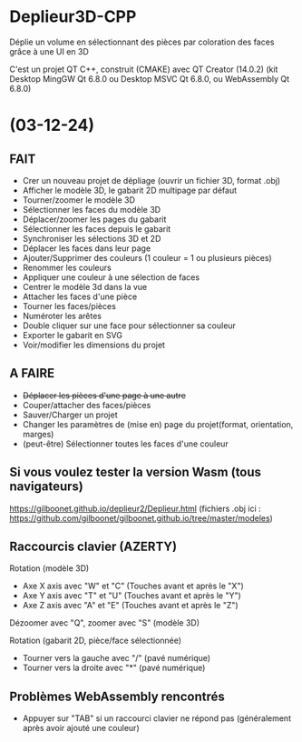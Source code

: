 #  Deplieur3D-CPP
Déplie un volume en sélectionnant des pièces par coloration des faces grâce à une UI en 3D

C'est un projet QT C++, construit (CMAKE) avec QT Creator (14.0.2)
(kit Desktop MingGW Qt 6.8.0 ou Desktop MSVC Qt 6.8.0, ou  WebAssembly Qt 6.8.0)

# (03-12-24)
## FAIT
- Crer un nouveau projet de dépliage (ouvrir un fichier 3D, format .obj)
- Afficher le modèle 3D, le gabarit 2D multipage par défaut
- Tourner/zoomer le modèle 3D
- Sélectionner les faces du modèle 3D
- Déplacer/zoomer les pages du gabarit
- Sélectionner les faces depuis le gabarit
- Synchroniser les sélections 3D et 2D
- Déplacer les faces dans leur page
- Ajouter/Supprimer des couleurs (1 couleur = 1 ou plusieurs pièces)
- Renommer les couleurs
- Appliquer une couleur à une sélection de faces
- Centrer le modèle 3d dans la vue
- Attacher les faces d'une pièce
- Tourner les faces/pièces
- Numéroter les arêtes
- Double cliquer sur une face pour sélectionner sa couleur
- Exporter le gabarit en SVG
- Voir/modifier les dimensions du projet

## A FAIRE
- ~~Déplacer les pièces d'une page à une autre~~
- Couper/attacher des faces/pièces
- Sauver/Charger un projet
- Changer les paramètres de (mise en) page du projet(format, orientation, marges)
- (peut-être) Sélectionner toutes les faces d'une couleur

## Si vous voulez tester la version Wasm (tous navigateurs)
https://gilboonet.github.io/deplieur2/Deplieur.html
(fichiers .obj ici : https://github.com/gilboonet/gilboonet.github.io/tree/master/modeles)

## Raccourcis clavier (AZERTY)

Rotation (modèle 3D)
- Axe X axis avec "W" et "C" (Touches avant et après le "X")
- Axe Y axis avec "T" et "U" (Touches avant et après le "Y")
- Axe Z axis avec "A" et "E" (Touches avant et après le "Z")

Dézoomer avec "Q", zoomer avec "S" (modèle 3D)

Rotation (gabarit 2D, pièce/face sélectionnée)
- Tourner vers la gauche avec "/" (pavé numérique)
- Tourner vers la droite avec "*" (pavé numérique)

## Problèmes WebAssembly rencontrés
- Appuyer sur "TAB" si un raccourci clavier ne répond pas (généralement après avoir ajouté une couleur)
